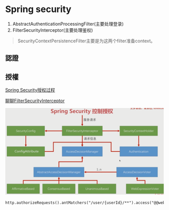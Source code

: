 # Spring security

1. AbstractAuthenticationProcessingFilter(主要处理登录)
2. FilterSecurityInterceptor(主要处理鉴权)
> SecurityContextPersistenceFilter主要是为这两个filter准备context。

## 認證


## 授權


[Spring Security授权过程](http://niocoder.com/2018/01/05/Spring-Security%E6%BA%90%E7%A0%81%E5%88%86%E6%9E%90%E4%BA%8C-Spring-Security%E6%8E%88%E6%9D%83%E8%BF%87%E7%A8%8B/)

[聊聊FilterSecurityInterceptor](https://segmentfault.com/a/1190000012465134)



![](./img/20180903211655.png)

```
http.authorizeRequests().antMatchers("/user/{userId}/**").access("@@webSecurity.checkUserId(authentication,#userId)")
```








